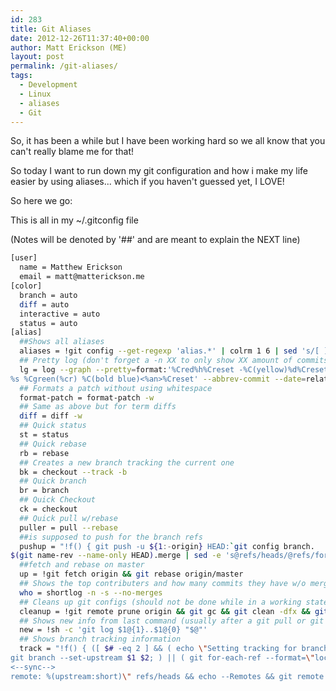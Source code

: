 ```yaml
---
id: 283
title: Git Aliases
date: 2012-12-26T11:37:40+00:00
author: Matt Erickson (ME)
layout: post
permalink: /git-aliases/
tags:
  - Development
  - Linux
  - aliases
  - Git
---
```

So, it has been a while but I have been working hard so we all know that you can't really blame me for that!  
  
So today I want to run down my git configuration and how i make my life easier by using aliases... which if you haven't guessed yet, I LOVE!  


  
So here we go:  
  
This is all in my ~/.gitconfig file
  
(Notes will be denoted by '##' and are meant to explain the NEXT line)  


```bash
[user]
  name = Matthew Erickson
  email = matt@matterickson.me
[color]
  branch = auto
  diff = auto
  interactive = auto
  status = auto
[alias]
  ##Shows all aliases
  aliases = !git config --get-regexp 'alias.*' | colrm 1 6 | sed 's/[ ]/ = /'
  ## Pretty log (don't forget a -n XX to only show XX amount of commits)
  lg = log --graph --pretty=format:'%Cred%h%Creset -%C(yellow)%d%Creset 
%s %Cgreen(%cr) %C(bold blue)<%an>%Creset' --abbrev-commit --date=relative
  ## Formats a patch without using whitespace
  format-patch = format-patch -w
  ## Same as above but for term diffs
  diff = diff -w
  ## Quick status
  st = status
  ## Quick rebase
  rb = rebase
  ## Creates a new branch tracking the current one
  bk = checkout --track -b
  ## Quick branch
  br = branch
  ## Quick Checkout
  ck = checkout
  ## Quick pull w/rebase
  puller = pull --rebase
  ##is supposed to push for the branch refs
  pushup = "!f() { git push -u ${1:-origin} HEAD:`git config branch.
$(git name-rev --name-only HEAD).merge | sed -e 's@refs/heads/@refs/for/@'`; }; f"
  ##fetch and rebase on master
  up = !git fetch origin && git rebase origin/master
  ## Shows the top contributers and how many commits they have w/o merges
  who = shortlog -n -s --no-merges
  ## Cleans up git configs (should not be done while in a working state)
  cleanup = !git remote prune origin && git gc && git clean -dfx && git stash clear
  ## Shows new info from last command (usually after a git pull or git puller)
  new = !sh -c 'git log $1@{1}..$1@{0} "$@"'
  ## Shows branch tracking information
  track = "!f() { ([ $# -eq 2 ] && ( echo \"Setting tracking for branch \" $1 \" -> \" $2;
git branch --set-upstream $1 $2; ) || ( git for-each-ref --format=\"local: %(refname:short) 
<--sync--> 
remote: %(upstream:short)\" refs/heads && echo --Remotes && git remote -v)); }; f"
```